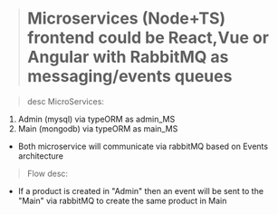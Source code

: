 > # Microservices (Node+TS) frontend could be React,Vue or Angular with RabbitMQ as messaging/events queues

> desc MicroServices:

1. Admin (mysql) via typeORM as admin_MS
2. Main (mongodb) via typeORM as main_MS

- Both microservice will communicate via rabbitMQ based on Events architecture

> Flow desc:

- If a product is created in "Admin" then an event will be sent to the "Main" via rabbitMQ to create the same product in Main
